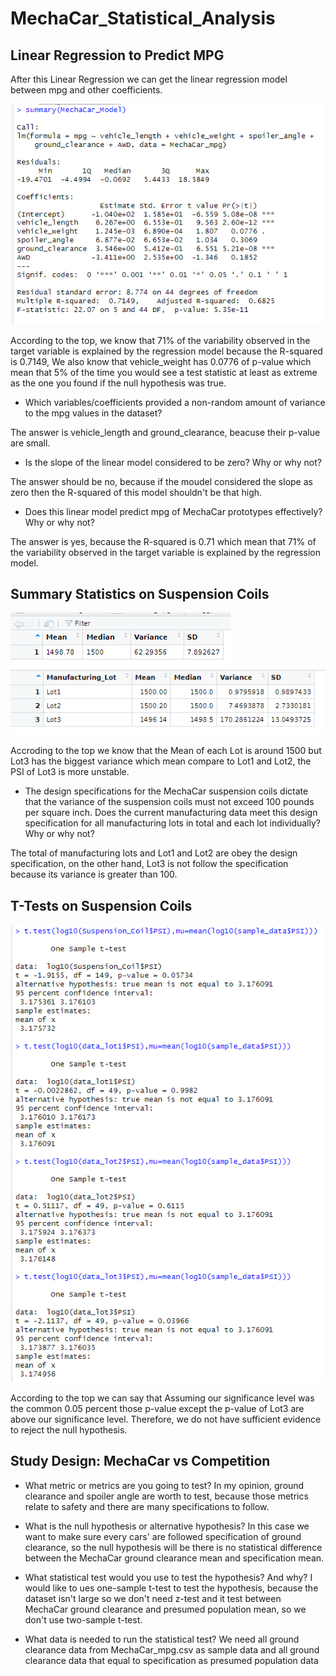 # MechaCar_Statistical_Analysis

## Linear Regression to Predict MPG

After this Linear Regression we can get the linear regression model between mpg and other coefficients.

![summary_img.png](img/summary_img.png)

According to the top, we know that 71% of the variability observed in the target variable is explained by the regression model because the R-squared is 0.7149, We also know that vehicle_weight has 0.0776 of p-value which mean that 5% of the time you would see a test statistic at least as extreme as the one you found if the null hypothesis was true.

* Which variables/coefficients provided a non-random amount of variance to the mpg values in the dataset?

The answer is vehicle_length and ground_clearance, beacuse their p-value are small.

* Is the slope of the linear model considered to be zero? Why or why not?

The answer should be no, because if the moudel considered the slope as zero then the R-squared of this model shouldn't be that high.

* Does this linear model predict mpg of MechaCar prototypes effectively? Why or why not?

The answer is yes, because the R-squared is 0.71 which mean that 71% of the variability observed in the target variable is explained by the regression model.

## Summary Statistics on Suspension Coils

![total_summary.png](img/total_summary.png)
![lots_summary.png](img/lots_summary.png)

Accroding to the top we know that the Mean of each Lot is around 1500 but Lot3 has the biggest variance which mean compare to Lot1 and Lot2, the PSI of Lot3 is more unstable.

* The design specifications for the MechaCar suspension coils dictate that the variance of the suspension coils must not exceed 100 pounds per square inch. Does the current manufacturing data meet this design specification for all manufacturing lots in total and each lot individually? Why or why not?

The total of manufacturing lots and Lot1 and Lot2 are obey the design specification, on the other hand, Lot3 is not follow the specification because its variance is greater than 100.

## T-Tests on Suspension Coils

![summary_T_test.png](img/summary_T_test.png)

According to the top we can say that Assuming our significance level was the common 0.05 percent those p-value except the p-value of Lot3 are above our significance level. Therefore, we do not have sufficient evidence to reject the null hypothesis.

## Study Design: MechaCar vs Competition
* What metric or metrics are you going to test?
In my opinion, ground clearance and spoiler angle are worth to test, because those metrics relate to safety and there are many specifications to follow.

* What is the null hypothesis or alternative hypothesis?
In this case we want to make sure every cars' are followed specification of ground clearance, so the null hypothesis will be there is no statistical difference between the MechaCar ground clearance  mean and specification mean.


* What statistical test would you use to test the hypothesis? And why?
I would like to ues one-sample t-test to test the hypothesis, because the dataset isn't large so we don't need z-test and it test between MechaCar ground clearance and presumed population mean, so we don't use two-sample t-test.

* What data is needed to run the statistical test?
We need all ground clearance data from MechaCar_mpg.csv as sample data and all ground clearance data that equal to specification as presumed population data
